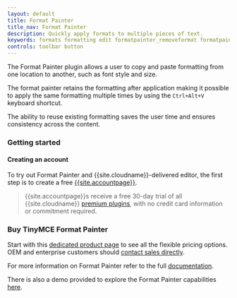 ```yaml
---
layout: default
title: Format Painter
title_nav: Format Painter
description: Quickly apply formats to multiple pieces of text.
keywords: formats formatting edit formatpainter_removeformat formatpainter_tableformats formatpainter_blacklisted_formats format painter configuration
controls: toolbar button
---
```


The Format Painter plugin allows a user to copy and paste formatting from one location to another, such as font style and size.

The format painter retains the formatting after application making it possible to apply the same formatting multiple times by using the `Ctrl+Alt+V` keyboard shortcut.

The ability to reuse existing formatting saves the user time and ensures consistency across the content.

### Getting started

#### Creating an account

To try out Format Painter and {{site.cloudname}}-delivered editor, the first step is to create a free [{{site.accountpage}}]({{site.accountsignup}}).

> {{site.accountpage}}s receive a free 30-day trial of all {{site.cloudname}} [premium plugins]({{site.cloudextensions}}), with no credit card information or commitment required.

### Buy TinyMCE Format Painter

Start with this [dedicated product page]({{site.productpages}}/format-painter/) to see all the flexible pricing options. OEM and enterprise customers should [contact sales directly]({{site.contactpage}}).

For more information on Format Painter refer to the full [documentation]({{site.baseurl}}/plugins/formatpainter/).

There is also a demo provided to explore the Format Painter capabilities [here]({{site.baseurl}}/demo/formatpainter/).
